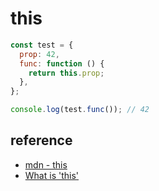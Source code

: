 # this

```js
const test = {
  prop: 42,
  func: function () {
    return this.prop;
  },
};

console.log(test.func()); // 42
```

## reference

- [mdn - this](https://developer.mozilla.org/ko/docs/Web/JavaScript/Reference/Operators/this)
- [What is 'this'](https://www.youtube.com/watch?v=kb0Af7dzCTs)
